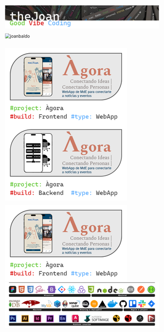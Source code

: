 ![Header](./assets/Joan_header.jpg)

<p align="left"> <img src="https://komarev.com/ghpvc/?username=joanbaldo" alt="joanbaldo" /> </p>


<div style="display: inline_block"><br>

<a href="https://github.com/joanbaldo/Demo_Site_v1_HTML_CSS">
  <img align="center" src="./assets/Card_Agora_FE.jpg" alt="AgoraFrontend">
</a>
<a href="https://github.com/joanbaldo/Demo_Site_v1_HTML_CSS">
  <img align="center" src="./assets/Card_Agora_BE.jpg" alt="AgoraBackend">
</a>


</div>


<!-- <div align="center">
[![AgoraFrontend](./assets/Card_Agora_FE.jpg)](https://github.com/joanbaldo/Demo_Site_v1_HTML_CSS) 
[![AgoraFrontend](./assets/Card_Agora_BE.jpg)](https://github.com/joanbaldo/Demo_Site_v1_HTML_CSS) 
[![AgoraFrontend](./assets/Card_Agora_FE.jpg)](https://github.com/joanbaldo/Demo_Site_v1_HTML_CSS) 
[![AgoraFrontend](./assets/Card_Agora_BE.jpg)](https://github.com/joanbaldo/Demo_Site_v1_HTML_CSS) 
[![AgoraFrontend](./assets/Card_Agora_FE.jpg)](https://github.com/joanbaldo/Demo_Site_v1_HTML_CSS) 
[![AgoraFrontend](./assets/Card_Agora_BE.jpg)](https://github.com/joanbaldo/Demo_Site_v1_HTML_CSS) 

</div> -->
<!-- ![AgoraFrontend](./assets/Card_Agora_FE.jpg)  -->

<!-- [![Thumbnail](./brand/curso-react18-espanol.png)](https://www.youtube.com/watch?v=o0HwamjhsWw) -->


![AgoraFrontend](./assets/Card_Agora_FE.jpg)
![skills](./assets/SW_stack_line.jpg)